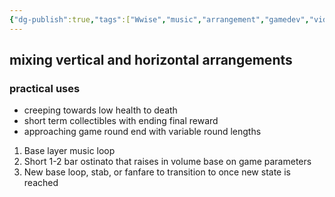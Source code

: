 ```yaml
---
{"dg-publish":true,"tags":["Wwise","music","arrangement","gamedev","videogames"],"permalink":"/music/dynamic-music-ideas/","dgPassFrontmatter":true}
---
```



## mixing vertical and horizontal arrangements
### practical uses
- creeping towards low health to death
- short term collectibles with ending final reward 
- approaching game round end with variable round lengths 

1. Base layer music loop 
2. Short 1-2 bar ostinato that raises in volume base on game parameters
3. New base loop, stab, or fanfare to transition to once new state is reached 
